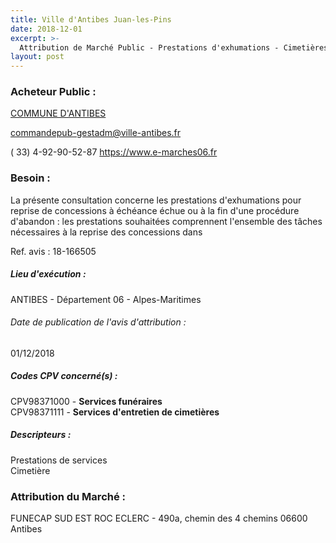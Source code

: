 ```yaml
---
title: Ville d'Antibes Juan-les-Pins
date: 2018-12-01
excerpt: >-
  Attribution de Marché Public - Prestations d'exhumations - Cimetières Rabiac et Semboules
layout: post
---
```


### Acheteur Public : 
<a href="/acheteur-32/siren-210600045"> COMMUNE D'ANTIBES</a><br/>



commandepub-gestadm@ville-antibes.fr

( 33) 4-92-90-52-87
https://www.e-marches06.fr
### Besoin :

La présente consultation concerne les prestations d'exhumations pour reprise de concessions à échéance échue ou à la fin d'une procédure d'abandon : les prestations souhaitées comprennent l'ensemble des tâches nécessaires à la reprise des concessions dans

Ref. avis : 18-166505


##### Lieu d'exécution :

ANTIBES - Département 06 - Alpes-Maritimes

###### Date de publication de l'avis d'attribution : 
01/12/2018

##### Codes CPV concerné(s) :
CPV98371000 - **Services funéraires** <br/>
CPV98371111 - **Services d'entretien de cimetières** <br/>

##### Descripteurs :
Prestations de services <br/>
Cimetière <br/>

### Attribution du Marché :
FUNECAP SUD EST ROC ECLERC - 490a, chemin des 4 chemins 06600 Antibes <br/>
